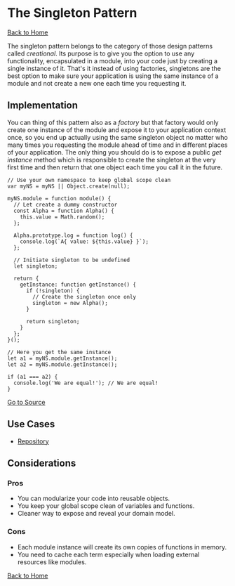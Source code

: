 # The Singleton Pattern #

[Back to Home](../../../../)

The singleton pattern belongs to the category of those design patterns called *creational*. Its purpose is to give you the option to use any functionality, encapsulated in a module, into your code just by creating a single instance of it. That's it instead of using factories, singletons are the best option to make sure your application is using the same instance of a module and not create a new one each time you requesting it.

## Implementation ##

You can thing of this pattern also as a *factory* but that factory would only create one instance of the module and expose it to your application context once, so you end up actually using the same singleton object no matter who many times you requesting the module ahead of time and in different places of your application. The only thing you should do is to expose a public *get instance* method which is responsible to create the singleton at the very first time and then return that one object each time you call it in the future.

```
// Use your own namespace to keep global scope clean
var myNS = myNS || Object.create(null);

myNS.module = function module() {
  // Let create a dummy constructor
  const Alpha = function Alpha() {
    this.value = Math.random();
  };

  Alpha.prototype.log = function log() {
    console.log(`A{ value: ${this.value} }`);
  };

  // Initiate singleton to be undefined
  let singleton;

  return {
    getInstance: function getInstance() {
      if (!singleton) {
        // Create the singleton once only
        singleton = new Alpha();
      }

      return singleton;
    }
  };
}();

// Here you get the same instance
let a1 = myNS.module.getInstance();
let a2 = myNS.module.getInstance();

if (a1 === a2) {
  console.log('We are equal!'); // We are equal!
}
```

[Go to Source](index.js)

## Use Cases ##
* [Repository](repository.js)

## Considerations ##

### Pros ###
* You can modularize your code into reusable objects.
* You keep your global scope clean of variables and functions.
* Cleaner way to expose and reveal your domain model.

### Cons ###
* Each module instance will create its own copies of functions in memory.
* You need to cache each term especially when loading external resources like modules.

[Back to Home](../../../../)
